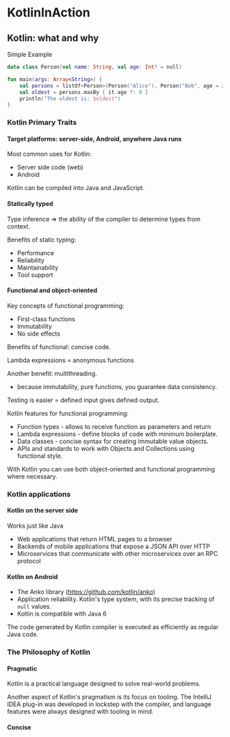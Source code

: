 # KotlinInAction

## Kotlin: what and why

Simple Example
```kotlin
data class Person(val name: String, val age: Int? = null)

fun main(args: Array<String>) {
    val persons = listOf<Person>(Person("Alice"), Person("Bob", age = 29))
    val oldest = persons.maxBy { it.age ?: 0 }
    println("The oldest is: $oldest")
}
```

### Kotlin Primary Traits

#### Target platforms: server-side, Android, anywhere Java runs

Most common uses for Kotlin:
* Server side code (web)
* Android

Kotlin can be compiled into Java and JavaScript.

#### Statically typed

Type inference => the ability of the compiler to determine types from context.

Benefits of static typing:
* Performance
* Reliability
* Maintainability
* Tool support

#### Functional and object-oriented

Key concepts of functional programming:

* First-class functions
* Immutability
* No side effects

Benefits of functional: concise code.

Lambda expressions = anonymous functions

Another benefit: multithreading.
* because immutability, pure functions, you guarantee data consistency.

Testing is easier = defined input gives defined output.

Kotlin features for functional programming:
* Function types - allows to receive function as parameters and return
* Lambda expressions - define blocks of code with minimum boilerplate.
* Data classes - concise syntax for creating immutable value objects.
* APIs and standards to work with Objects and Collections using functional style.

With Kotlin you can use both object-oriented and functional programming where necessary.

### Kotlin applications

#### Kotlin on the server side

Works just like Java

* Web applications that return HTML pages to a browser
* Backends of mobile applications that expose a JSON API over HTTP
* Microservices that communicate with other microservices over an RPC protocol

#### Kotlin on Android

* The Anko library (https://github.com/kotlin/anko)
* Application reliability. Kotlin's type system, with its precise tracking of `null` values.
* Kotlin is compatible with Java 6

The code generated by Kotlin compiler is executed as efficiently as regular Java code.

### The Philosophy of Kotlin

#### Pragmatic

Kotlin is a practical language designed to solve real-world problems.

Another aspect of Kotlin's pragmatism is its focus on tooling. The IntelliJ IDEA plug-in was developed in lockstep with 
the compiler, and language features were always designed with tooling in mind.

#### Concise